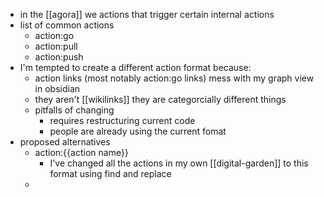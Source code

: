 - in the [[agora]] we actions that trigger certain internal actions
- list of common actions
	- action:go
	- action:pull
	- action:push
- I'm tempted to create a different action format because:
	- action links (most notably action:go links) mess with my graph view in obsidian
	- they aren't [[wikilinks]] they are categorcially different things
	- pitfalls of changing
		- requires restructuring current code
		- people are already using the current fomat
- proposed alternatives
	- action:{{action name}}
		- I've changed all the actions in my own [[digital-garden]] to this format using find and replace
	- 